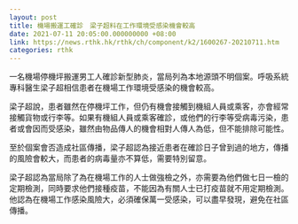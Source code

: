 ```yaml
---
layout: post
title: 機場搬運工確診　梁子超料在工作環境受感染機會較高
date: 2021-07-11 20:05:00.000000000 +08:00
link: https://news.rthk.hk/rthk/ch/component/k2/1600267-20210711.htm
categories: rthk
---
```


一名機場停機坪搬運男工人確診新型肺炎，當局列為本地源頭不明個案。呼吸系統專科醫生梁子超相信患者在機場工作環境受感染的機會較高。

梁子超說，患者雖然在停機坪工作，但仍有機會接觸到機組人員或乘客，亦會經常接觸貨物或行李等。如果有機組人員或乘客確診，或他們的行李等受病毒污染，患者或會因而受感染，雖然由物品傳人的機會相對人傳人為低，但不能排除可能性。

至於個案會否造成社區傳播，梁子超認為接近患者在確診日子曾到過的地方，傳播的風險會較大，而患者的病毒量亦不算低，需要特別留意。

梁子超認為當局除了為在機場工作的人士做強檢之外，亦需要為他們做七日一檢的定期檢測，同時要求他們接種疫苗，不能因為有關人士已打疫苗就不用定期檢測。他認為在機場工作感染風險大，必須確保萬一受感染，可以盡早發現，避免在社區傳播。
